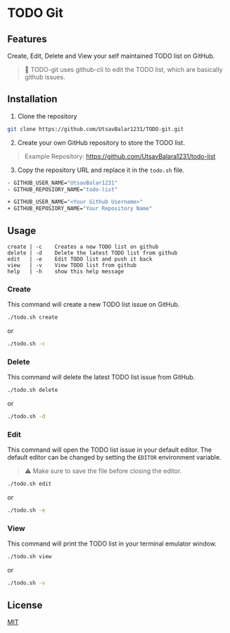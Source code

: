 # TODO Git

## Features

Create, Edit, Delete and View your self maintained TODO list on GitHub.

> :notebook: TODO-git uses github-cli to edit the TODO list, which are basically github issues.

## Installation

1. Clone the repository

```bash
git clone https://github.com/UtsavBalar1231/TODO-git.git
```

2. Create your own GitHub repository to store the TODO list.

> Example Repository: https://github.com/UtsavBalara1231/todo-list

3. Copy the repository URL and replace it in the `todo.sh` file.

```bash
- GITHUB_USER_NAME="UtsavBalar1231"
- GITHUB_REPOSIORY_NAME="todo-list"

+ GITHUB_USER_NAME="<Your Github Username>"
+ GITHUB_REPOSIORY_NAME="Your Repository Name"
```

## Usage

```text
create | -c    Creates a new TODO list on github
delete | -d    Delete the latest TODO list from github
edit   | -e    Edit TODO list and push it back
view   | -v    View TODO list from github
help   | -h    show this help message
```

### Create

This command will create a new TODO list issue on GitHub.

```bash
./todo.sh create
```

or

```bash
./todo.sh -c
```

### Delete

This command will delete the latest TODO list issue from GitHub.

```bash
./todo.sh delete
```

or

```bash
./todo.sh -d
```

### Edit

This command will open the TODO list issue in your default editor.
The default editor can be changed by setting the `EDITOR` environment variable.

> :warning: Make sure to save the file before closing the editor.

```bash
./todo.sh edit
```

or

```bash
./todo.sh -e
```

### View

This command will print the TODO list in your terminal emulator window.

```bash
./todo.sh view
```

or

```bash
./todo.sh -v
```

## License
[MIT](https://choosealicense.com/licenses/mit/)
